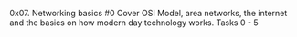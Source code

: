 0x07. Networking basics #0
Cover OSI Model, area networks, the internet and the basics on how modern day technology works. 
Tasks 0 - 5
